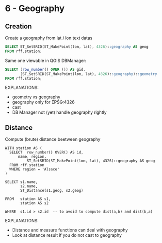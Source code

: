 6 - Geography
=============

Creation
--------

Create a geography from lat / lon text datas 

```SQL
SELECT ST_SetSRID(ST_MakePoint(lon, lat), 4326)::geography AS geog
FROM rff.station;
```

Same one viewable in QGIS DBManager:


```SQL
SELECT (row_number() OVER ()) AS gid,
       (ST_SetSRID(ST_MakePoint(lon, lat), 4326)::geography)::geometry AS geom
FROM rff.station;
```

EXPLANATIONS:
- geometry vs geography
- geography only for EPSG:4326
- cast 
- DB Manager not (yet) handle geography rightly

Distance
--------

Compute (brute) distance beetween geography

```
WITH station AS (
  SELECT  row_number() OVER() AS id,
	  name, region,
          ST_SetSRID(ST_MakePoint(lon, lat), 4326)::geography AS geog
  FROM rff.station
  WHERE region = 'Alsace'
)

SELECT s1.name, 
       s2.name, 
       ST_Distance(s1.geog, s2.geog)

FROM   station AS s1, 
       station AS s2 

WHERE  s1.id > s2.id  -- to avoid to compute dist(a,b) and dist(b,a)
```


EXPLANATIONS
- Distance and measure functions can deal with geography
- Look at distance result if you do not cast to geography


